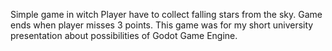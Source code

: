 
Simple game in witch Player have to collect falling stars from the sky. Game ends when player misses 3 points.
This game was for my short university presentation about possibilities of Godot Game Engine.
